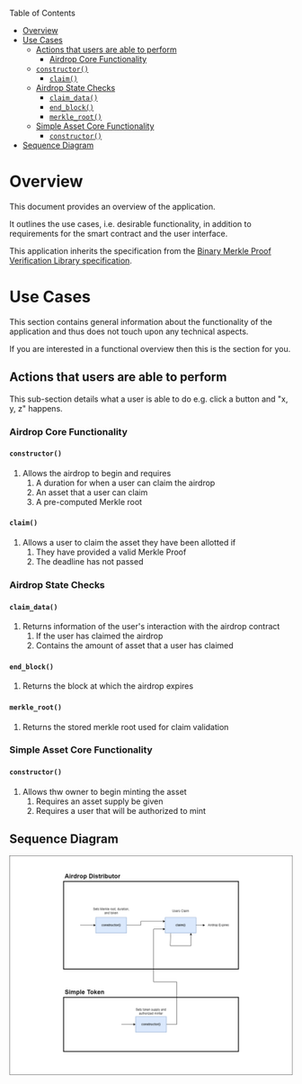 Table of Contents
- [Overview](#overview)
- [Use Cases](#use-cases)
    - [Actions that users are able to perform](#actions-that-users-are-able-to-perform)
        - [Airdrop Core Functionality](#airdrop-core-functionality)
    - [`constructor()`](#constructor)
        - [`claim()`](#claim)
    - [Airdrop State Checks](#airdrop-state-checks)
        - [`claim_data()`](#claim_data)
        - [`end_block()`](#end_block)
        - [`merkle_root()`](#merkle_root)
    - [Simple Asset Core Functionality](#simple-asset-core-functionality)
        - [`constructor()`](#constructor-1)
- [Sequence Diagram](#sequence-diagram)

# Overview

This document provides an overview of the application.

It outlines the use cases, i.e. desirable functionality, in addition to requirements for the smart contract and the user interface.

This application inherits the specification from the [Binary Merkle Proof Verification Library specification](https://github.com/FuelLabs/sway-libs/blob/master/sway_libs/src/merkle_proof/SPECIFICATION.md).

# Use Cases

This section contains general information about the functionality of the application and thus does not touch upon any technical aspects.

If you are interested in a functional overview then this is the section for you.

## Actions that users are able to perform

This sub-section details what a user is able to do e.g. click a button and "x, y, z" happens.

### Airdrop Core Functionality

#### `constructor()`

1. Allows the airdrop to begin and requires
    1. A duration for when a user can claim the airdrop
    2. An asset that a user can claim
    3. A pre-computed Merkle root

#### `claim()`

1. Allows a user to claim the asset they have been allotted if
    1. They have provided a valid Merkle Proof
    2. The deadline has not passed

### Airdrop State Checks

#### `claim_data()`

1. Returns information of the user's interaction with the airdrop contract
    1. If the user has claimed the airdrop
    2. Contains the amount of asset that a user has claimed

#### `end_block()`

1. Returns the block at which the airdrop expires

#### `merkle_root()`

1. Returns the stored merkle root used for claim validation

### Simple Asset Core Functionality

#### `constructor()`

1. Allows thw owner to begin minting the asset
    1. Requires an asset supply be given
    2. Requires a user that will be authorized to mint

## Sequence Diagram

![Airdrop Sequence Diagram](.docs/airdrop-sequence-diagram.png)
